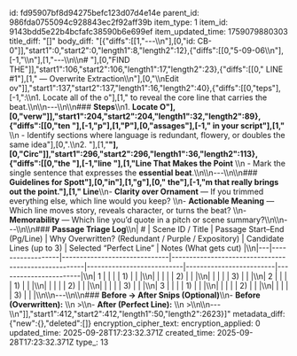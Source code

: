 id: fd95907bf8d94275befc123d07d4e14e
parent_id: 986fda0755094c928843ec2f92aff39b
item_type: 1
item_id: 9143bdd5e22b4bcfafc38590b6e699ef
item_updated_time: 1759079880303
title_diff: "[]"
body_diff: "[{\"diffs\":[[1,\"---\\\n\"],[0,\"id: CB-0\"]],\"start1\":0,\"start2\":0,\"length1\":8,\"length2\":12},{\"diffs\":[[0,\"5-09-06\\\n\"],[-1,\"\\\n\"],[1,\"---\\\n\\\n# \"],[0,\"FIND THE\"]],\"start1\":106,\"start2\":106,\"length1\":17,\"length2\":23},{\"diffs\":[[0,\" LINE #1\"],[1,\" — Overwrite Extraction\\\n\"],[0,\"\\\nEdit ov\"]],\"start1\":137,\"start2\":137,\"length1\":16,\"length2\":40},{\"diffs\":[[0,\"teps\"],[-1,\":\\\n1. Locate all of the o\"],[1,\" to reveal the core line that carries the beat.\\\n\\\n---\\\n\\\n### **Steps**\\\n1. **Locate O\"],[0,\"verw\"]],\"start1\":204,\"start2\":204,\"length1\":32,\"length2\":89},{\"diffs\":[[0,\"ten \"],[-1,\"p\"],[1,\"P\"],[0,\"assages\"],[-1,\" in your script\"],[1,\"**  \\\n   - Identify sections where language is redundant, flowery, or doubles the same idea\"],[0,\".\\\n2. \"],[1,\"**\"],[0,\"Circ\"]],\"start1\":296,\"start2\":296,\"length1\":36,\"length2\":113},{\"diffs\":[[0,\"the \"],[-1,\"line \"],[1,\"Line That Makes the Point**  \\\n   - Mark the single sentence that expresses the **essential beat**.\\\n\\\n---\\\n\\\n### **Guidelines for Spott\"],[0,\"in\"],[1,\"g\"],[0,\" the\"],[-1,\"m that really brings out the point.\"],[1,\" Line**\\\n- **Clarity over Ornament** — If you trimmed everything else, which line would you keep?  \\\n- **Actionable Meaning** — Which line moves story, reveals character, or turns the beat?  \\\n- **Memorability** — Which line you’d quote in a pitch or scene summary?\\\n\\\n---\\\n\\\n### **Passage Triage Log**\\\n| # | Scene ID / Title | Passage Start–End (Pg/Line) | Why Overwritten? (Redundant / Purple / Expository) | Candidate Lines (up to 3) | Selected “Perfect Line” | Notes (What gets cut) |\\\n|---|------------------|------------------------------|-----------------------------------------------------|---------------------------|-------------------------|-----------------------|\\\n| 1 |                  |                              |                                                     | 1)                        |                         |                       |\\\n|   |                  |                              |                                                     | 2)                        |                         |                       |\\\n|   |                  |                              |                                                     | 3)                        |                         |                       |\\\n| 2 |                  |                              |                                                     | 1)                        |                         |                       |\\\n|   |                  |                              |                                                     | 2)                        |                         |                       |\\\n|   |                  |                              |                                                     | 3)                        |                         |                       |\\\n| 3 |                  |                              |                                                     | 1)                        |                         |                       |\\\n|   |                  |                              |                                                     | 2)                        |                         |                       |\\\n|   |                  |                              |                                                     | 3)                        |                         |                       |\\\n\\\n---\\\n\\\n### **Before → After Snips (Optional)**\\\n- **Before (Overwritten):**  \\\n  >\\\n- **After (Perfect Line):**  \\\n  >\\\n\\\n---\\\n\"]],\"start1\":412,\"start2\":412,\"length1\":50,\"length2\":2623}]"
metadata_diff: {"new":{},"deleted":[]}
encryption_cipher_text: 
encryption_applied: 0
updated_time: 2025-09-28T17:23:32.371Z
created_time: 2025-09-28T17:23:32.371Z
type_: 13